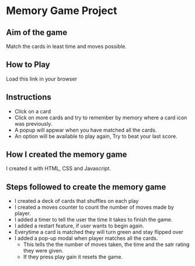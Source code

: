 # Memory Game Project

## Aim of the game
Match the cards in least time and moves possible.

## How to Play
Load this link in your browser 

## Instructions
- Click on a card
- Click on more cards and try to remember by memory where a card icon was previously.
- A popup will appwar when you have matched all the cards.
- An option will be available to play again, Try to beat your last score.

## How I created the memory game
I created it with HTML, CSS and Javascript.

## Steps followed  to create the memory game
- I created a deck of cards that shuffles on each play
- I created a moves counter to count the number of moves made by player.
- I added a timer to tell the user the time it takes to finish the game.
- I added a restart feature, if user wants to begin again.
- Everytime a card is matched they will turn green and stay flipped over
- I added a pop-up modal when player matches all the cards.
   - This tells the the number of moves taken, the time and the satr rating they were given.
   - If they press play gain it resets the game.
